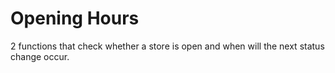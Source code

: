 # Opening Hours
 2 functions that check whether a store is open and when will the next status change occur.
